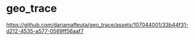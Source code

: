 # geo_trace


https://github.com/dariamafteuta/geo_trace/assets/107044001/33b44f31-d212-4535-a577-0569ff56aaf7

